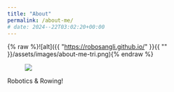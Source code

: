 ```yaml
---
title: "About"
permalink: /about-me/
# date: 2024--22T03:02:20+00:00
---
```


{% raw %}![alt]({{ "https://robosangli.github.io/" }}{{ "" }}/assets/images/about-me-tri.png){% endraw %}
<figure>
<img src= "/assets/images/about-me-tri.PNG">
</figure>


Robotics & Rowing!